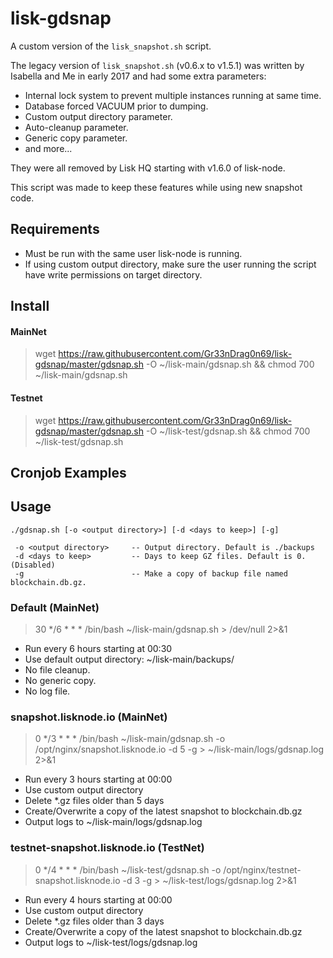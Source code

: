 # lisk-gdsnap

A custom version of the `lisk_snapshot.sh` script.

The legacy version of `lisk_snapshot.sh` (v0.6.x to v1.5.1) was written by Isabella and Me in early 2017 and had some extra parameters:

* Internal lock system to prevent multiple instances running at same time.
* Database forced VACUUM prior to dumping.
* Custom output directory parameter.
* Auto-cleanup parameter.
* Generic copy parameter.
* and more...

They were all removed by Lisk HQ starting with v1.6.0 of lisk-node.

This script was made to keep these features while using new snapshot code.

## Requirements

* Must be run with the same user lisk-node is running.
* If using custom output directory, make sure the user running the script have write permissions on target directory.

## Install

#### MainNet

> wget https://raw.githubusercontent.com/Gr33nDrag0n69/lisk-gdsnap/master/gdsnap.sh -O ~/lisk-main/gdsnap.sh && chmod 700 ~/lisk-main/gdsnap.sh

#### Testnet

> wget https://raw.githubusercontent.com/Gr33nDrag0n69/lisk-gdsnap/master/gdsnap.sh -O ~/lisk-test/gdsnap.sh && chmod 700 ~/lisk-test/gdsnap.sh

## Cronjob Examples

## Usage

```
./gdsnap.sh [-o <output directory>] [-d <days to keep>] [-g]

 -o <output directory>     -- Output directory. Default is ./backups
 -d <days to keep>         -- Days to keep GZ files. Default is 0. (Disabled)
 -g                        -- Make a copy of backup file named blockchain.db.gz.
```

### Default (MainNet)

> 30 */6 * * * /bin/bash ~/lisk-main/gdsnap.sh > /dev/null 2>&1

* Run every 6 hours starting at 00:30
* Use default output directory: ~/lisk-main/backups/
* No file cleanup.
* No generic copy.
* No log file.

### snapshot.lisknode.io (MainNet)

> 0 */3 * * * /bin/bash ~/lisk-main/gdsnap.sh -o /opt/nginx/snapshot.lisknode.io -d 5 -g > ~/lisk-main/logs/gdsnap.log 2>&1

* Run every 3 hours starting at 00:00
* Use custom output directory
* Delete *.gz files older than 5 days
* Create/Overwrite a copy of the latest snapshot to blockchain.db.gz 
* Output logs to ~/lisk-main/logs/gdsnap.log

### testnet-snapshot.lisknode.io (TestNet)

> 0 */4 * * * /bin/bash ~/lisk-test/gdsnap.sh -o /opt/nginx/testnet-snapshot.lisknode.io -d 3 -g > ~/lisk-test/logs/gdsnap.log 2>&1

* Run every 4 hours starting at 00:00
* Use custom output directory
* Delete *.gz files older than 3 days
* Create/Overwrite a copy of the latest snapshot to blockchain.db.gz 
* Output logs to ~/lisk-test/logs/gdsnap.log

